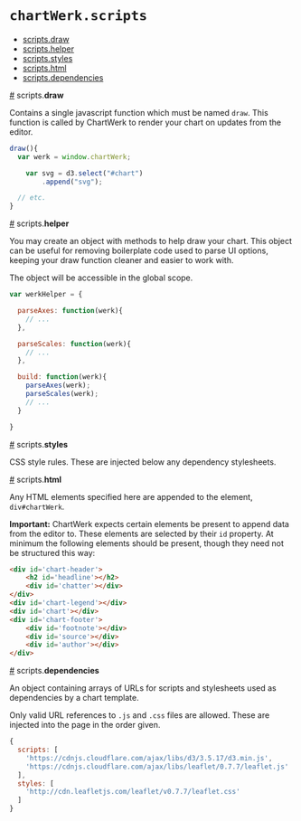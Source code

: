 # `chartWerk.scripts`

- [scripts.draw](#scripts.draw)
- [scripts.helper](#scripts.helper)
- [scripts.styles](#scripts.styles)
- [scripts.html](#scripts.html)
- [scripts.dependencies](#scripts.dependencies)

<a name="scripts.draw" href="#scripts.draw">#</a> scripts.<b>draw</b>

Contains a single javascript function which must be named `draw`. This function is called by ChartWerk to render your chart on updates from the editor.

```javascript
draw(){
  var werk = window.chartWerk;

	var svg = d3.select("#chart")
	    .append("svg");

  // etc.
}
```

<a name="scripts.helper" href="#scripts.helper">#</a> scripts.<b>helper</b>

You may create an object with methods to help draw your chart. This object can be useful for removing boilerplate code used to parse UI options, keeping your draw function cleaner and easier to work with.

The object will be accessible in the global scope.

```javascript
var werkHelper = {

  parseAxes: function(werk){
    // ...
  },

  parseScales: function(werk){
    // ...
  },

  build: function(werk){
    parseAxes(werk);
    parseScales(werk);
    // ...
  }

}
```

<a name="scripts.styles" href="#scripts.styles">#</a> scripts.<b>styles</b>

CSS style rules. These are injected below any dependency stylesheets.

<a name="scripts.html" href="#scripts.html">#</a> scripts.<b>html</b>

Any HTML elements specified here are appended to the element, `div#chartWerk`.

**Important:** ChartWerk expects certain elements be present to append data from the editor to. These elements are selected by their `id` property. At minimum the following elements should be present, though they need not be structured this way:

```html
<div id='chart-header'>
	<h2 id='headline'></h2>
	<div id='chatter'></div>
</div>
<div id='chart-legend'></div>
<div id='chart'></div>
<div id='chart-footer'>
	<div id='footnote'></div>
	<div id='source'></div>
	<div id='author'></div>
</div>
```

<a name="scripts.dependencies" href="#scripts.dependencies">#</a> scripts.<b>dependencies</b>

An object containing arrays of URLs for scripts and stylesheets used as dependencies by a chart template.

Only valid URL references to `.js` and `.css` files are allowed. These are injected into the page in the order given.

```js
{
  scripts: [
    'https://cdnjs.cloudflare.com/ajax/libs/d3/3.5.17/d3.min.js',
    'https://cdnjs.cloudflare.com/ajax/libs/leaflet/0.7.7/leaflet.js'
  ],
  styles: [
    'http://cdn.leafletjs.com/leaflet/v0.7.7/leaflet.css'
  ]
}
```
